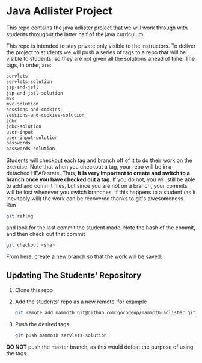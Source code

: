# Java Adlister Project

This repo contains the java adlister project that we will work through with
students througout the latter half of the java curriculum.

This repo is intended to stay private only visible to the instructors. To
deliver the project to students we will push a series of tags to a repo that
will be visible to students, so they are not given all the solutions ahead of
time. The tags, in order, are:

```txt
servlets
servlets-solution
jsp-and-jstl
jsp-and-jstl-solution
mvc
mvc-solution
sessions-and-cookies
sessions-and-cookies-solution
jdbc
jdbc-solution
user-input
user-input-solution
passwords
passwords-solution
```

Students will checkout each tag and branch off of it to do their work on the
exercise. Note that when you checkout a tag, your repo will be in a detached
HEAD state. Thus, **it is very important to create and switch to a branch once
you have checked out a tag**. If you do not, you will still be able to add and
commit files, but since you are not on a branch, your commits will be lost
whenever you switch branches. If this happens to a student (as it inevitably
will) the work can be recovered thanks to git's awesomeness. Run

```bash
git reflog
```

and look for the last commit the student made. Note the hash of the commit, and
then check out that commit

```bash
git checkout <sha>
```

From here, create a new branch so that the work will be saved.

## Updating The Students' Repository

1. Clone this repo

1. Add the students' repo as a new remote, for example

	```bash
	git remote add mammoth git@github.com:gocodeup/mammoth-adlister.git
	```

1. Push the desired tags

	```bash
	git push mammoth servlets-solution
	```

**DO NOT** push the master branch, as this would defeat the purpose of using the
tags.
